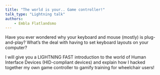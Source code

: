 ```yaml
---
title: "The world is your.. Game controller!"
talk_type: "Lightning talk"
authors:
    - Embla Flatlandsmo
---
```

Have you ever wondered why your keyboard and mouse (mostly) is plug-and-play? What’s the deal with having to set keyboard layouts on your computer? 

I will give you a LIGHTNING FAST introduction to the world of Human Interface Devices (HID-compliant devices) and explain how I hacked together my own game controller to gamify training for wheelchair users!
